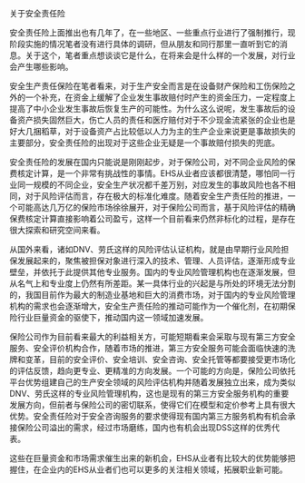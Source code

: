 关于安全责任险

安全责任险上面推出也有几年了，在一些地区、一些重点行业进行了强制推行，现阶段实施的情况笔者没有进行具体的调研，但从朋友和同行那里一直听到它的消息。关于这个，笔者重点想谈谈它是什么，在将来会是什么样的一个发展，对行业会产生哪些影响。

安全生产责任保险在笔者看来，对于生产安全而言是在设备财产保险和工伤保险之外的一个补充，在资金上缓解了企业发生事故赔付时产生的资金压力，一定程度上提高了中小企业发生事故后恢复生产的可能性。为什么这么说呢，发生事故后的设备资产损失固然巨大，伤亡人员的责任和医疗赔付对于不少现金流紧张的企业也是好大几捆稻草，对于设备资产占比较低以人力为主的生产企业来说更是事故损失的主要部分，安全责任险的出现对于这些企业无疑是一个事故赔付损失的兜底。

安全责任险的发展在国内只能说是刚刚起步，对于保险公司，对不同企业风险的保费核定计算，是一个非常有挑战性的事情。EHS从业者应该都很清楚，哪怕同一行业同一规模的不同企业，安全生产状况都千差万别，对应发生的事故风险也各不相同，对于风险评估而言，存在极大的标准化难度。随着安全生产责任险的推进，一个可能高达几万亿的保险市场徐徐展开，对于保险公司而言，基于风险评估的精确保费核定计算直接影响着公司盈亏，这样一个目前看来仍然非标化的过程，是存在很大探索和研究空间来看。

从国外来看，诸如DNV、劳氏这样的风险评估认证机构，就是由早期行业风险担保发展起来的，聚焦被担保对象进行深入的技术、管理、人员评估，逐渐形成专业壁垒，并依托于此提供其他专业服务。国内的专业风险管理机构也在逐渐发展，但从名气上和专业度上仍然有所差距。某一具体行业的兴起是与所处的环境无法分割的，我国目前作为最大的制造业基地和巨大的消费市场，对于国内的专业风险管理机构的需求也会逐渐增大，安全生产责任险的推动可能作为一个催化剂，在初期保险行业巨量资金的驱使下，推动国内这一领域加速发展。

保险公司作为目前看来最大的利益相关方，可能短期看来会采取与现有第三方安全服务、安全评价机构合作，随着市场的推进，第三方安全服务可能会面临快速的洗牌和变革，目前的安全评价、安全培训、安全咨询、安全托管等都要接受更市场化的评估反馈，趋向更专业、更精准的方向发展。一个可能的方向是，保险公司依托平台优势组建自己的生产安全领域的风险评估机构并随着发展独立出来，成为类似DNV、劳氏这样的专业风险管理机构，这也是现有的第三方安全服务机构的重要发展方向，但前者与保险公司的密切联系，使得它们在模型和定价参考上具有很大优势。安全责任险对于安全咨询服务的要求使得现有国内第三方服务机构有机会承接保险公司溢出的需求，经过市场磨练，国内也有机会出现DSS这样的优秀代表。

这些在巨量资金和市场需求催生出来的新机会，EHS从业者有比较大的优势能够把握住，在企业内的EHS从业者们也可以更多的关注相关领域，拓展职业新可能。
